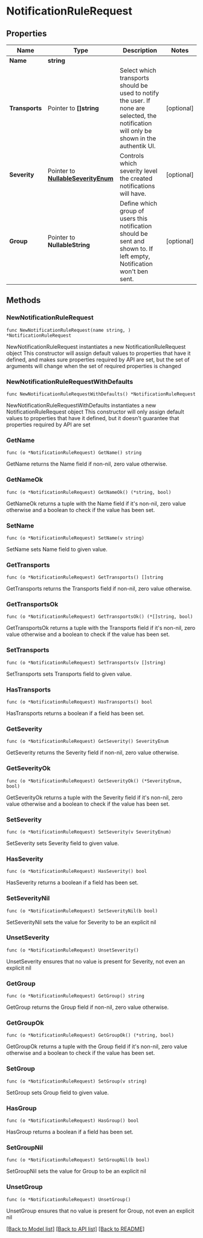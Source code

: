 # NotificationRuleRequest

## Properties

Name | Type | Description | Notes
------------ | ------------- | ------------- | -------------
**Name** | **string** |  | 
**Transports** | Pointer to **[]string** | Select which transports should be used to notify the user. If none are selected, the notification will only be shown in the authentik UI. | [optional] 
**Severity** | Pointer to [**NullableSeverityEnum**](SeverityEnum.md) | Controls which severity level the created notifications will have. | [optional] 
**Group** | Pointer to **NullableString** | Define which group of users this notification should be sent and shown to. If left empty, Notification won&#39;t ben sent. | [optional] 

## Methods

### NewNotificationRuleRequest

`func NewNotificationRuleRequest(name string, ) *NotificationRuleRequest`

NewNotificationRuleRequest instantiates a new NotificationRuleRequest object
This constructor will assign default values to properties that have it defined,
and makes sure properties required by API are set, but the set of arguments
will change when the set of required properties is changed

### NewNotificationRuleRequestWithDefaults

`func NewNotificationRuleRequestWithDefaults() *NotificationRuleRequest`

NewNotificationRuleRequestWithDefaults instantiates a new NotificationRuleRequest object
This constructor will only assign default values to properties that have it defined,
but it doesn't guarantee that properties required by API are set

### GetName

`func (o *NotificationRuleRequest) GetName() string`

GetName returns the Name field if non-nil, zero value otherwise.

### GetNameOk

`func (o *NotificationRuleRequest) GetNameOk() (*string, bool)`

GetNameOk returns a tuple with the Name field if it's non-nil, zero value otherwise
and a boolean to check if the value has been set.

### SetName

`func (o *NotificationRuleRequest) SetName(v string)`

SetName sets Name field to given value.


### GetTransports

`func (o *NotificationRuleRequest) GetTransports() []string`

GetTransports returns the Transports field if non-nil, zero value otherwise.

### GetTransportsOk

`func (o *NotificationRuleRequest) GetTransportsOk() (*[]string, bool)`

GetTransportsOk returns a tuple with the Transports field if it's non-nil, zero value otherwise
and a boolean to check if the value has been set.

### SetTransports

`func (o *NotificationRuleRequest) SetTransports(v []string)`

SetTransports sets Transports field to given value.

### HasTransports

`func (o *NotificationRuleRequest) HasTransports() bool`

HasTransports returns a boolean if a field has been set.

### GetSeverity

`func (o *NotificationRuleRequest) GetSeverity() SeverityEnum`

GetSeverity returns the Severity field if non-nil, zero value otherwise.

### GetSeverityOk

`func (o *NotificationRuleRequest) GetSeverityOk() (*SeverityEnum, bool)`

GetSeverityOk returns a tuple with the Severity field if it's non-nil, zero value otherwise
and a boolean to check if the value has been set.

### SetSeverity

`func (o *NotificationRuleRequest) SetSeverity(v SeverityEnum)`

SetSeverity sets Severity field to given value.

### HasSeverity

`func (o *NotificationRuleRequest) HasSeverity() bool`

HasSeverity returns a boolean if a field has been set.

### SetSeverityNil

`func (o *NotificationRuleRequest) SetSeverityNil(b bool)`

 SetSeverityNil sets the value for Severity to be an explicit nil

### UnsetSeverity
`func (o *NotificationRuleRequest) UnsetSeverity()`

UnsetSeverity ensures that no value is present for Severity, not even an explicit nil
### GetGroup

`func (o *NotificationRuleRequest) GetGroup() string`

GetGroup returns the Group field if non-nil, zero value otherwise.

### GetGroupOk

`func (o *NotificationRuleRequest) GetGroupOk() (*string, bool)`

GetGroupOk returns a tuple with the Group field if it's non-nil, zero value otherwise
and a boolean to check if the value has been set.

### SetGroup

`func (o *NotificationRuleRequest) SetGroup(v string)`

SetGroup sets Group field to given value.

### HasGroup

`func (o *NotificationRuleRequest) HasGroup() bool`

HasGroup returns a boolean if a field has been set.

### SetGroupNil

`func (o *NotificationRuleRequest) SetGroupNil(b bool)`

 SetGroupNil sets the value for Group to be an explicit nil

### UnsetGroup
`func (o *NotificationRuleRequest) UnsetGroup()`

UnsetGroup ensures that no value is present for Group, not even an explicit nil

[[Back to Model list]](../README.md#documentation-for-models) [[Back to API list]](../README.md#documentation-for-api-endpoints) [[Back to README]](../README.md)


